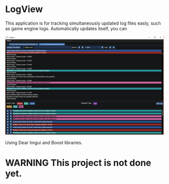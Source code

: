 # LogView
This application is for tracking simultaneously updated log files easly, such as game engine logs. Automatically updates itself, you can  


![alt text](https://github.com/kayaocal/LogView/blob/master/ss.png?raw=true)

Using Dear Imgui and Boost libraries. 

# WARNING This project is not done yet. 
